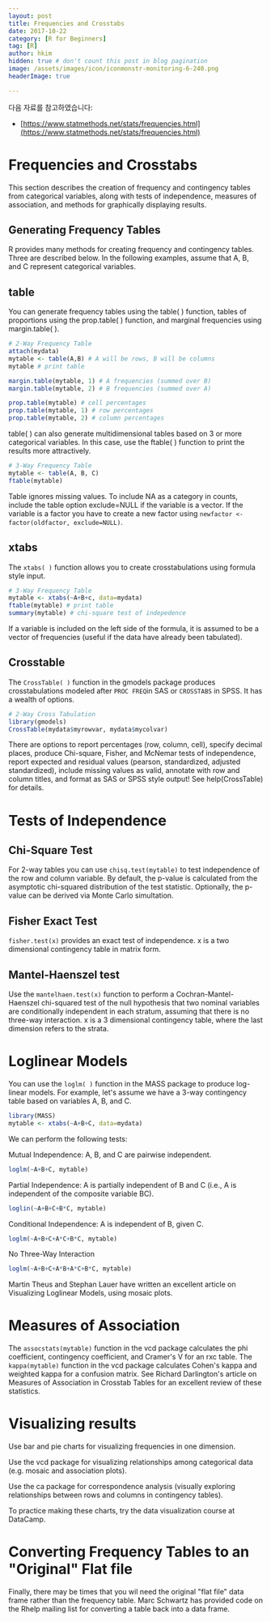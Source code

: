 ```yaml
---
layout: post  
title: Frequencies and Crosstabs
date: 2017-10-22  
category: [R for Beginners]  
tag: [R]  
author: hkim  
hidden: true # don't count this post in blog pagination  
image: /assets/images/icon/iconmonstr-monitoring-6-240.png
headerImage: true

---
```


다음 자료를 참고하였습니다:  
- [https://www.statmethods.net/stats/frequencies.html](https://www.statmethods.net/stats/frequencies.html)

# Frequencies and Crosstabs
This section describes the creation of frequency and contingency tables from categorical variables, along with tests of independence, measures of association, and methods for graphically displaying results.

## Generating Frequency Tables
R provides many methods for creating frequency and contingency tables. Three are described below. In the following examples, assume that A, B, and C represent categorical variables.

## table
You can generate frequency tables using the table( ) function, tables of proportions using the prop.table( ) function, and marginal frequencies using margin.table( ).

```r
# 2-Way Frequency Table
attach(mydata)
mytable <- table(A,B) # A will be rows, B will be columns
mytable # print table

margin.table(mytable, 1) # A frequencies (summed over B)
margin.table(mytable, 2) # B frequencies (summed over A)

prop.table(mytable) # cell percentages
prop.table(mytable, 1) # row percentages
prop.table(mytable, 2) # column percentages
```

table( ) can also generate multidimensional tables based on 3 or more categorical variables. In this case, use the ftable( ) function to print the results more attractively.

```r
# 3-Way Frequency Table
mytable <- table(A, B, C)
ftable(mytable)
```

Table ignores missing values. To include NA as a category in counts, include the table option exclude=NULL if the variable is a vector. If the variable is a factor you have to create a new factor using `newfactor <- factor(oldfactor, exclude=NULL)`.

## xtabs

The `xtabs( )` function allows you to create crosstabulations using formula style input.

```r
# 3-Way Frequency Table
mytable <- xtabs(~A+B+c, data=mydata)
ftable(mytable) # print table
summary(mytable) # chi-square test of indepedence
```

If a variable is included on the left side of the formula, it is assumed to be a vector of frequencies (useful if the data have already been tabulated).

## Crosstable

The `CrossTable( )` function in the gmodels package produces crosstabulations modeled after `PROC FREQ`in SAS or `CROSSTABS` in SPSS. It has a wealth of options.

```r
# 2-Way Cross Tabulation
library(gmodels)
CrossTable(mydata$myrowvar, mydata$mycolvar)
```

There are options to report percentages (row, column, cell), specify decimal places, produce Chi-square, Fisher, and McNemar tests of independence, report expected and residual values (pearson, standardized, adjusted standardized), include missing values as valid, annotate with row and column titles, and format as SAS or SPSS style output!
See help(CrossTable) for details.


# Tests of Independence

## Chi-Square Test

For 2-way tables you can use `chisq.test(mytable)` to test independence of the row and column variable. By default, the p-value is calculated from the asymptotic chi-squared distribution of the test statistic. Optionally, the p-value can be derived via Monte Carlo simultation.

## Fisher Exact Test
`fisher.test(x)` provides an exact test of independence. x is a two dimensional contingency table in matrix form.

## Mantel-Haenszel test
Use the `mantelhaen.test(x)` function to perform a Cochran-Mantel-Haenszel chi-squared test of the null hypothesis that two nominal variables are conditionally independent in each stratum, assuming that there is no three-way interaction. x is a 3 dimensional contingency table, where the last dimension refers to the strata.

# Loglinear Models
You can use the `loglm( )` function in the MASS package to produce log-linear models. For example, let's assume we have a 3-way contingency table based on variables A, B, and C.

```r
library(MASS)
mytable <- xtabs(~A+B+C, data=mydata)
```

We can perform the following tests:

Mutual Independence: A, B, and C are pairwise independent.

```r
loglm(~A+B+C, mytable)
```

Partial Independence: A is partially independent of B and C (i.e., A is independent of the composite variable BC).

```r
loglin(~A+B+C+B*C, mytable)
```

Conditional Independence: A is independent of B, given C.

```r
loglm(~A+B+C+A*C+B*C, mytable)
```

No Three-Way Interaction

```r
loglm(~A+B+C+A*B+A*C+B*C, mytable)
```

Martin Theus and Stephan Lauer have written an excellent article on Visualizing Loglinear Models, using mosaic plots.

# Measures of Association
The `assocstats(mytable)` function in the vcd package calculates the phi coefficient, contingency coefficient, and Cramer's V for an rxc table. The `kappa(mytable)` function in the vcd package calculates Cohen's kappa and weighted kappa for a confusion matrix. See Richard Darlington's article on Measures of Association in Crosstab Tables for an excellent review of these statistics.

# Visualizing results
Use bar and pie charts for visualizing frequencies in one dimension.

Use the vcd package for visualizing relationships among categorical data (e.g. mosaic and association plots).

Use the ca package for correspondence analysis (visually exploring relationships between rows and columns in contingency tables).

To practice making these charts, try the data visualization course at DataCamp.

# Converting Frequency Tables to an "Original" Flat file
Finally, there may be times that you wil need the original "flat file" data frame rather than the frequency table. Marc Schwartz has provided code on the Rhelp mailing list for converting a table back into a data frame.
